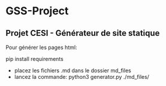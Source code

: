 # GSS-Project

## Projet CESI - Générateur de site statique 

Pour générer les pages html:

pip install requirements

- placez les fichiers .md dans le dossier md_files
- lancez la commande: python3 generator.py ./md_files/
